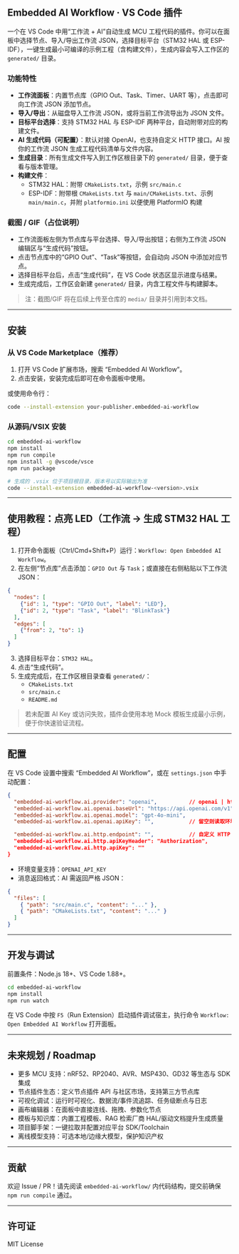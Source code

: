 ## Embedded AI Workflow · VS Code 插件

一个在 VS Code 中用“工作流 + AI”自动生成 MCU 工程代码的插件。你可以在面板中选择节点、导入/导出工作流 JSON，选择目标平台（STM32 HAL 或 ESP-IDF），一键生成最小可编译的示例工程（含构建文件），生成内容会写入工作区的 `generated/` 目录。

### 功能特性
- **工作流面板**：内置节点库（GPIO Out、Task、Timer、UART 等），点击即可向工作流 JSON 添加节点。
- **导入/导出**：从磁盘导入工作流 JSON，或将当前工作流导出为 JSON 文件。
- **目标平台选择**：支持 STM32 HAL 与 ESP-IDF 两种平台，自动附带对应的构建文件。
- **AI 生成代码（可配置）**：默认对接 OpenAI，也支持自定义 HTTP 接口。AI 按你的工作流 JSON 生成工程代码清单与文件内容。
- **生成目录**：所有生成文件写入到工作区根目录下的 `generated/` 目录，便于查看与版本管理。
- **构建文件**：
  - STM32 HAL：附带 `CMakeLists.txt`，示例 `src/main.c`
  - ESP-IDF：附带根 `CMakeLists.txt` 与 `main/CMakeLists.txt`、示例 `main/main.c`，并附 `platformio.ini` 以便使用 PlatformIO 构建

### 截图 / GIF（占位说明）
- 工作流面板左侧为节点库与平台选择、导入/导出按钮；右侧为工作流 JSON 编辑区与“生成代码”按钮。
- 点击节点库中的“GPIO Out”、“Task”等按钮，会自动向 JSON 中添加对应节点。
- 选择目标平台后，点击“生成代码”，在 VS Code 状态区显示进度与结果。
- 生成完成后，工作区会新建 `generated/` 目录，内含工程文件与构建脚本。

> 注：截图/GIF 将在后续上传至仓库的 `media/` 目录并引用到本文档。

---

## 安装

### 从 VS Code Marketplace（推荐）
1. 打开 VS Code 扩展市场，搜索 “Embedded AI Workflow”。
2. 点击安装，安装完成后即可在命令面板中使用。

或使用命令行：
```bash
code --install-extension your-publisher.embedded-ai-workflow
```

### 从源码/VSIX 安装
```bash
cd embedded-ai-workflow
npm install
npm run compile
npm install -g @vscode/vsce
npm run package

# 生成的 .vsix 位于项目根目录，版本号以实际输出为准
code --install-extension embedded-ai-workflow-<version>.vsix
```

---

## 使用教程：点亮 LED（工作流 → 生成 STM32 HAL 工程）

1) 打开命令面板（Ctrl/Cmd+Shift+P）运行：`Workflow: Open Embedded AI Workflow`。
2) 在左侧“节点库”点击添加：`GPIO Out` 与 `Task`；或直接在右侧粘贴以下工作流 JSON：
```json
{
  "nodes": [
    {"id": 1, "type": "GPIO Out", "label": "LED"},
    {"id": 2, "type": "Task", "label": "BlinkTask"}
  ],
  "edges": [
    {"from": 2, "to": 1}
  ]
}
```
3) 选择目标平台：`STM32 HAL`。
4) 点击“生成代码”。
5) 生成完成后，在工作区根目录查看 `generated/`：
   - `CMakeLists.txt`
   - `src/main.c`
   - `README.md`

> 若未配置 AI Key 或访问失败，插件会使用本地 Mock 模板生成最小示例，便于你快速验证流程。

---

## 配置

在 VS Code 设置中搜索 “Embedded AI Workflow”，或在 `settings.json` 中手动配置：

```json
{
  "embedded-ai-workflow.ai.provider": "openai",          // openai | http
  "embedded-ai-workflow.ai.openai.baseUrl": "https://api.openai.com/v1",
  "embedded-ai-workflow.ai.openai.model": "gpt-4o-mini",
  "embedded-ai-workflow.ai.openai.apiKey": "",           // 留空则读取环境变量 OPENAI_API_KEY

  "embedded-ai-workflow.ai.http.endpoint": "",           // 自定义 HTTP：POST { workflow, platform }
  "embedded-ai-workflow.ai.http.apiKeyHeader": "Authorization",
  "embedded-ai-workflow.ai.http.apiKey": ""
}
```

- 环境变量支持：`OPENAI_API_KEY`
- 消息返回格式：AI 需返回严格 JSON：
```json
{
  "files": [
    { "path": "src/main.c", "content": "..." },
    { "path": "CMakeLists.txt", "content": "..." }
  ]
}
```

---

## 开发与调试

前置条件：Node.js 18+、VS Code 1.88+。

```bash
cd embedded-ai-workflow
npm install
npm run watch
```
在 VS Code 中按 `F5`（Run Extension）启动插件调试宿主，执行命令 `Workflow: Open Embedded AI Workflow` 打开面板。

---

## 未来规划 / Roadmap

- 更多 MCU 支持：nRF52、RP2040、AVR、MSP430、GD32 等生态与 SDK 集成
- 节点插件生态：定义节点插件 API 与社区市场，支持第三方节点库
- 可视化调试：运行时可视化、数据流/事件流追踪、任务级断点与日志
- 画布编辑器：在面板中直接连线、拖拽、参数化节点
- 模板与知识库：内置工程模板、RAG 检索厂商 HAL/驱动文档提升生成质量
- 项目脚手架：一键拉取并配置对应平台 SDK/Toolchain
- 离线模型支持：可选本地/边缘大模型，保护知识产权

---

## 贡献

欢迎 Issue / PR！请先阅读 `embedded-ai-workflow/` 内代码结构，提交前确保 `npm run compile` 通过。

---

## 许可证

MIT License
